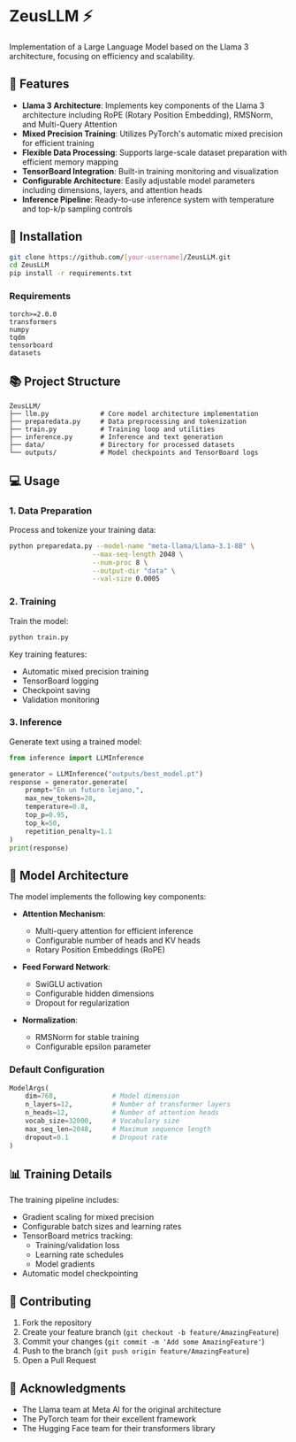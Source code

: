 # ZeusLLM ⚡️

Implementation of a Large Language Model based on the Llama 3 architecture, focusing on efficiency and scalability.

## 🌟 Features

- **Llama 3 Architecture**: Implements key components of the Llama 3 architecture including RoPE (Rotary Position Embedding), RMSNorm, and Multi-Query Attention
- **Mixed Precision Training**: Utilizes PyTorch's automatic mixed precision for efficient training
- **Flexible Data Processing**: Supports large-scale dataset preparation with efficient memory mapping
- **TensorBoard Integration**: Built-in training monitoring and visualization
- **Configurable Architecture**: Easily adjustable model parameters including dimensions, layers, and attention heads
- **Inference Pipeline**: Ready-to-use inference system with temperature and top-k/p sampling controls

## 🚀 Installation

```bash
git clone https://github.com/[your-username]/ZeusLLM.git
cd ZeusLLM
pip install -r requirements.txt
```

### Requirements

```
torch>=2.0.0
transformers
numpy
tqdm
tensorboard
datasets
```

## 📚 Project Structure

```
ZeusLLM/
├── llm.py             # Core model architecture implementation
├── preparedata.py     # Data preprocessing and tokenization
├── train.py           # Training loop and utilities
├── inference.py       # Inference and text generation
├── data/              # Directory for processed datasets
└── outputs/           # Model checkpoints and TensorBoard logs
```

## 💻 Usage

### 1. Data Preparation

Process and tokenize your training data:

```bash
python preparedata.py --model-name "meta-llama/Llama-3.1-8B" \
                     --max-seq-length 2048 \
                     --num-proc 8 \
                     --output-dir "data" \
                     --val-size 0.0005
```

### 2. Training

Train the model:

```bash
python train.py
```

Key training features:
- Automatic mixed precision training
- TensorBoard logging
- Checkpoint saving
- Validation monitoring

### 3. Inference

Generate text using a trained model:

```python
from inference import LLMInference

generator = LLMInference("outputs/best_model.pt")
response = generator.generate(
    prompt="En un futuro lejano,",
    max_new_tokens=20,
    temperature=0.8,
    top_p=0.95,
    top_k=50,
    repetition_penalty=1.1
)
print(response)
```

## 🔧 Model Architecture

The model implements the following key components:

- **Attention Mechanism**:
  - Multi-query attention for efficient inference
  - Configurable number of heads and KV heads
  - Rotary Position Embeddings (RoPE)

- **Feed Forward Network**:
  - SwiGLU activation
  - Configurable hidden dimensions
  - Dropout for regularization

- **Normalization**:
  - RMSNorm for stable training
  - Configurable epsilon parameter

### Default Configuration

```python
ModelArgs(
    dim=768,              # Model dimension
    n_layers=12,          # Number of transformer layers
    n_heads=12,           # Number of attention heads
    vocab_size=32000,     # Vocabulary size
    max_seq_len=2048,     # Maximum sequence length
    dropout=0.1           # Dropout rate
)
```

## 📊 Training Details

The training pipeline includes:

- Gradient scaling for mixed precision
- Configurable batch sizes and learning rates
- TensorBoard metrics tracking:
  - Training/validation loss
  - Learning rate schedules
  - Model gradients
- Automatic model checkpointing

## 🤝 Contributing

1. Fork the repository
2. Create your feature branch (`git checkout -b feature/AmazingFeature`)
3. Commit your changes (`git commit -m 'Add some AmazingFeature'`)
4. Push to the branch (`git push origin feature/AmazingFeature`)
5. Open a Pull Request

## 🙏 Acknowledgments

- The Llama team at Meta AI for the original architecture
- The PyTorch team for their excellent framework
- The Hugging Face team for their transformers library
